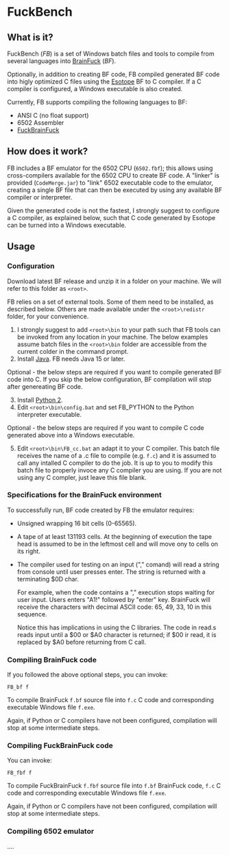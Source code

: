 # FuckBench

## What is it?

FuckBench (*FB*) is a set of Windows batch files and tools to compile from several languages into [BrainFuck](https://en.wikipedia.org/wiki/Brainfuck) (*BF*).

Optionally, in addition to creating BF code, FB compiled generated BF code into 
higly optimized C files using the [Esotope](https://github.com/lifthrasiir/esotope-bfc) BF to C compiler.
If a C compiler is configured, a Windows executable is also created.

Currently, FB supports compiling the following languages to BF:
 * ANSI C (no float support)
 * 6502 Assembler
 * [FuckBrainFuck](http://www.inshame.com/search/label/My%20Progs%3A%20FuckBrainfuck)
 
## How does it work?
 
FB includes a BF emulator for the 6502 CPU (`6502.fbf`); this allows using cross-compilers available for the 6502 CPU to create BF code.
A "linker" is provided (`CodeMerge.jar`) to "link" 6502 executable code to the emulator, creating a single BF file that can then be executed
by using any available BF compiler or interpreter.

Given the generated code is not the fastest, I strongly suggest to configure a C compiler, as explained below, 
such that C code generated by Esotope can be turned into a Windows executable.

## Usage
  
### Configuration

Download latest BF release and unzip it in a folder on your machine. We will refer to this folder as `<root>`.

FB relies on a set of external tools. Some of them need to be installed, as described below.
Others are made available under the `<root>\redistr` folder, for your convenience.
 
  1. I strongly suggest to add `<root>\bin` to your path such that FB tools can be invoked from any location in your machine.
     The below examples assume batch files in the `<root>\bin` folder are accessible from the current colder in the command prompt.
  2. Install [Java](https://www.oracle.com/java/technologies/javase-downloads.html).
     FB needs Java 15 or later.
  
Optional - the below steps are required if you want to compile generated BF code into C.
If you skip the below configuration, BF compilation will stop after genereating BF code.

  3. Install [Python 2](https://www.python.org/downloads/).
  4. Edit `<root>\bin\config.bat` and set FB_PYTHON to the Python interpreter executable. 
  
Optional - the below steps are required if you want to compile C code generated above into a Windows executable.

  5. Edit `<root>\bin\FB_cc.bat` an adapt it to your C compiler.
    This batch file receives the name of a .c file to compile (e.g. `f.c`) and it is assumed
	to call any intalled C compiler to do the job.
	It is up to you to modify this batch file to properly invoce any C compiler you are using.
	If you are not using any C compler, just leave this file blank.

### Specifications for the BrainFuck environment

To successfully run, BF code created by FB the emulator requires:

 * Unsigned wrapping 16 bit cells (0-65565).
	
 * A tape of at least 131193 cells.
   At the beginning of execution the tape head is assumed to be in the leftmost cell
   and will move ony to cells on its right.
	  
* The compiler used for testing on an input ("," comand) will read a string from console until
  user presses enter. The string is returned with a terminating $0D char.

  For example, when the code contains a "," execution stops waiting for user input.
  Users enters "A1!" followed by "enter" key.
  BrainFuck will receive the characters with decimal ASCII code: 65, 49, 33, 10 in this sequence.
	  
  Notice this has implications in using the C libraries. The code in read.s reads input
  until a $00 or $A0 character is returned; if $00 ir read, it is replaced by $A0 before returning
  from C call.
	  
### Compiling BrainFuck code

If you followed the above optional steps, you can invoke:

```
FB_bf f
```

To compile BrainFuck `f.bf` source file into `f.c` C code and corresponding executable Windows file `f.exe`.

Again, if Python or C compilers have not been configured, compilation will stop at some intermediate steps.

### Compiling FuckBrainFuck code

You can invoke:

```
FB_fbf f
```

To compile FuckBrainFuck `f.fbf` source file into `f.bf` BrainFuck code, `f.c` C code and corresponding executable Windows file `f.exe`.

Again, if Python or C compilers have not been configured, compilation will stop at some intermediate steps.

### Compiling 6502 emulator

....